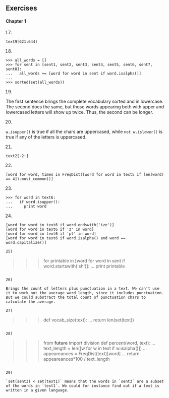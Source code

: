 ## Exercises

#### Chapter 1

17)
```
text9[621:644]
```

18)
```
>>> all_words = []
>>> for sent in [sent1, sent2, sent3, sent4, sent5, sent6, sent7, sent8]:
...   all_words += [word for word in sent if word.isalpha()]
... 
>>> sorted(set(all_words))
```

19)
The first sentence brings the complete vocabulary sorted and in lowercase. The second does the same, but those words appearing both with upper and lowercased letters will show up twice. Thus, the second can be longer.

20)
`w.isupper()` is true if all the chars are uppercased, while `not w.islower()` is true if any of the letters is uppercased.

21)
```
text2[-2:]
```

22)
```
[word for word, times in FreqDist([word for word in text5 if len(word) == 4]).most_common()]
```

23)
```
>>> for word in text6:
...   if word.isupper():
...     print word
```

24)
```
[word for word in text6 if word.endswith('ize')]
[word for word in text6 if 'z' in word]
[word for word in text6 if 'pt' in word]
[word for word in text6 if word.isalpha() and word == word.capitalize()]

25)
```
>>> for printable in [word for word in sent if word.startswith('sh')]:
...   print printable

```

26)

Brings the count of letters plus punctuation in a text. We can't use it to work out the average word length, since it includes punctuation. But we could substract the total count of punctuation chars to calculate the average.

27)
```
>>> def vocab_size(text):
...   return len(set(text))
```

28)
```
>>> from __future__ import division
>>> def percent(word, text):
...   text_length = len([w for w in text if w.isalpha()])
...   appeareances = FreqDist(text)[word]
...   return appeareances*100 / text_length
```

29)

`set(sent3) < set(text1)` means that the words in `sent3` are a subset of the words in `text1`. We could for instance find out if a text is written in a given language.

